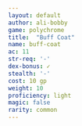 ```yaml
---
layout: default
author: ali-bobby
game: polychrome
title:  "Buff Coat"
name: buff-coat
ac: 11
str-req: '-'
dex-bonus: ✓
stealth: '-'
cost: 10 gp
weight: 10
proficiency: light
magic: false
rarity: common
---
```


